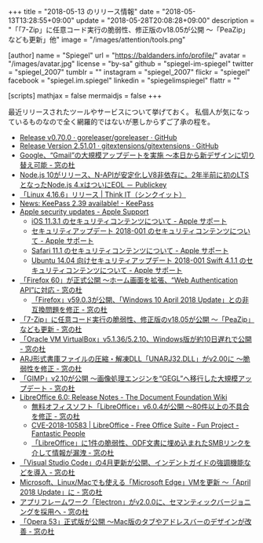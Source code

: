 +++
title = "2018-05-13 のリリース情報"
date =  "2018-05-13T13:28:55+09:00"
update = "2018-05-28T20:08:28+09:00"
description = "「「7-Zip」に任意コード実行の脆弱性、修正版のv18.05が公開 ～「PeaZip」なども更新」他"
image = "/images/attention/tools.png"

[author]
  name      = "Spiegel"
  url       = "https://baldanders.info/profile/"
  avatar    = "/images/avatar.jpg"
  license   = "by-sa"
  github    = "spiegel-im-spiegel"
  twitter   = "spiegel_2007"
  tumblr    = ""
  instagram = "spiegel_2007"
  flickr    = "spiegel"
  facebook  = "spiegel.im.spiegel"
  linkedin  = "spiegelimspiegel"
  flattr    = ""

[scripts]
  mathjax = false
  mermaidjs = false
+++

最近リリースされたツールやサービスについて挙げておく。
私個人が気になっているものなので全く網羅的ではないが悪しからずご了承の程を。

- [Release v0.70.0 · goreleaser/goreleaser · GitHub](https://github.com/goreleaser/goreleaser/releases/tag/v0.70.0)
- [Release Version 2.51.01 · gitextensions/gitextensions · GitHub](https://github.com/gitextensions/gitextensions/releases/tag/v2.51.01)
- [Google、“Gmail”の大規模アップデートを実施 ～本日から新デザインに切り替え可能 - 窓の杜](https://forest.watch.impress.co.jp/docs/news/1119246.html)
- [Node.js 10がリリース、N-APIが安定化しV8非依存に。2年半前に初のLTSとなったNode.js 4.xはついにEOL － Publickey](https://www.publickey1.jp/blog/18/nodejs_10n-apiv82ltsnodejs_4xeol.html)
- [「Linux 4.16.6」リリース | Think IT（シンクイット）](https://thinkit.co.jp/news/bn/13944)
- [News: KeePass 2.39 available! - KeePass](https://keepass.info/news/n180506_2.39.html)
- [Apple security updates - Apple Support](https://support.apple.com/en-us/HT201222)
    - [iOS 11.3.1 のセキュリティコンテンツについて - Apple サポート](https://support.apple.com/ja-jp/HT208743)
    - [セキュリティアップデート 2018-001 のセキュリティコンテンツについて - Apple サポート](https://support.apple.com/ja-jp/HT208742)
    - [Safari 11.1 のセキュリティコンテンツについて - Apple サポート](https://support.apple.com/ja-jp/HT208741)
    - [Ubuntu 14.04 向けセキュリティアップデート 2018-001 Swift 4.1.1 のセキュリティコンテンツについて - Apple サポート](https://support.apple.com/ja-jp/HT208804)
- [「Firefox 60」が正式公開 ～ホーム画面を拡張、“Web Authentication API”に対応 - 窓の杜](https://forest.watch.impress.co.jp/docs/news/1121001.html)
    - [「Firefox」v59.0.3が公開、「Windows 10 April 2018 Update」との非互換問題を修正 - 窓の杜](https://forest.watch.impress.co.jp/docs/news/1120289.html)
- [「7-Zip」に任意コード実行の脆弱性、修正版のv18.05が公開 ～「PeaZip」なども更新 - 窓の杜](https://forest.watch.impress.co.jp/docs/news/1120644.html)
- [「Oracle VM VirtualBox」v5.1.36/5.2.10、Windows版が約10日遅れで公開 - 窓の杜](https://forest.watch.impress.co.jp/docs/news/1120296.html)
- [ARJ形式書庫ファイルの圧縮・解凍DLL「UNARJ32.DLL」がv2.00に ～脆弱性を修正 - 窓の杜](https://forest.watch.impress.co.jp/docs/news/1120405.html)
- [「GIMP」v2.10が公開 ～画像処理エンジンを“GEGL”へ移行した大規模アップデート - 窓の杜](https://forest.watch.impress.co.jp/docs/news/1120669.html)
- [LibreOffice 6.0: Release Notes - The Document Foundation Wiki](https://wiki.documentfoundation.org/ReleaseNotes/6.0)
    - [無料オフィスソフト「LibreOffice」v6.0.4が公開 ～80件以上の不具合を修正 - 窓の杜](https://forest.watch.impress.co.jp/docs/news/1121112.html)
    - [CVE-2018-10583 | LibreOffice - Free Office Suite - Fun Project - Fantastic People](https://www.libreoffice.org/about-us/security/advisories/cve-2018-10583/)
    - [「LibreOffice」に1件の脆弱性、ODF文書に埋め込まれたSMBリンクを介して情報が漏洩 - 窓の杜](https://forest.watch.impress.co.jp/docs/news/1123907.html)
- [「Visual Studio Code」の4月更新が公開、インデントガイドの強調機能などを導入 - 窓の杜](https://forest.watch.impress.co.jp/docs/news/1120810.html)
- [Microsoft、Linux/Macでも使える「Microsoft Edge」VMを更新 ～「April 2018 Update」に - 窓の杜](https://forest.watch.impress.co.jp/docs/news/1120921.html)
- [アプリフレームワーク「Electron」がv2.0.0に、セマンティックバージョニングを採用へ - 窓の杜](https://forest.watch.impress.co.jp/docs/news/1121037.html)
- [「Opera 53」正式版が公開 ～Mac版のタブやアドレスバーのデザインが改善 - 窓の杜](https://forest.watch.impress.co.jp/docs/news/1121314.html)
